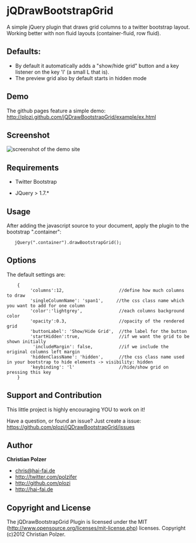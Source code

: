 jQDrawBootstrapGrid
===================

A simple jQuery plugin that draws grid columns to a twitter bootstrap layout. Working better with non fluid layouts (container-fluid, row fluid).


Defaults:
--------
+  By default it automatically adds a "show/hide grid" button and a key listener on the key 'l' (a small L that is).
+  The preview grid also by default starts in hidden mode


Demo
----
The github pages feature a simple demo: http://plozi.github.com/jQDrawBootstrapGrid/example/ex.html


Screenshot
----------
 <img src="http://plozi.github.com/jQDrawBootstrapGrid/example/Bootstrap_ex_files/jQBSGrid_Screen.png" alt="screenshot of the demo site"/>


Requirements
------------
+ Twitter Bootstrap

+ JQuery > 1.7.*

Usage
-----
 After adding the javascript source to your document,
 apply the plugin to the bootstrap ".container":

 ~~~~~~
    jQuery(".container").drawBootstrapGrid();
 ~~~~~~

Options
-------
The default settings are:
~~~~~~
    {
         'columns':12,                     //define how much columns to draw
         'singleColumnName': 'span1',     //the css class name which you want to add for one column
         'color':'lightgrey',              //each columns background color
         'opacity':0.3,                    //opacity of the rendered grid
         'buttonLabel': 'Show/Hide Grid',  //the label for the button
         'startHidden':true,               //if we want the grid to be shown initially
          'includeMargin': false,          //if we include the original columns left margin
         'hiddenClassName': 'hidden',      //the css class name used in your bootstrap to hide elements -> visibility: hidden
         'keybinding': 'l'                 //hide/show grid on pressing this key
    }
~~~~~~

Support and Contribution
------------------------
This little project is highly encouraging YOU to work on it!

Have a question, or found an issue? Just create a issue: https://github.com/plozi/jQDrawBootstrapGrid/issues


Author
-------

**Christian Polzer**

+ chris@hai-fai.de
+ http://twitter.com/polzifer
+ http://github.com/plozi
+ http://hai-fai.de



Copyright and License
---------------------

The jQDrawBootstrapGrid Plugin is  licensed under the MIT (http://www.opensource.org/licenses/mit-license.php) licenses. Copyright (c)2012 Christian Polzer.